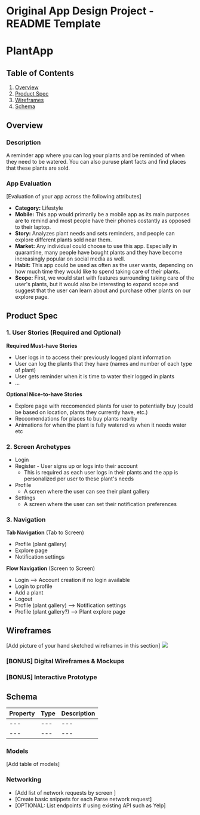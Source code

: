Original App Design Project - README Template
===

# PlantApp

## Table of Contents
1. [Overview](#Overview)
1. [Product Spec](#Product-Spec)
1. [Wireframes](#Wireframes)
2. [Schema](#Schema)

## Overview
### Description
A reminder app where you can log your plants and be reminded of when they need to be watered. You can also puruse plant facts and find places that these plants are sold.

### App Evaluation
[Evaluation of your app across the following attributes]
- **Category:** Lifestyle
- **Mobile:** This app would primarily be a mobile app as its main purposes are to remind and most people have their phones costantly as opposed to their laptop. 
- **Story:** Analyzes plant needs and sets reminders, and people can explore different plants sold near them.
- **Market:** Any individual could choose to use this app. Especially in quarantine, many people have bought plants and they have become increasingly popular on social media as well.
- **Habit:** This app could be used as often as the user wants, depending on how much time they would like to spend taking care of their plants. 
- **Scope:** First, we would start with features surrounding taking care of the user's plants, but it would also be interesting to expand scope and suggest that the user can learn about and purchase other plants on our explore page.

## Product Spec

### 1. User Stories (Required and Optional)

**Required Must-have Stories**

* User logs in to access their previously logged plant information
* User can log the plants that they have (names and number of each type of plant)
* User gets reminder when it is time to water their logged in plants
* ...

**Optional Nice-to-have Stories**

* Explore page with reccomended plants for user to potentially buy (could be based on location, plants they currently have, etc.)
* Reccomendations for places to buy plants nearby
* Animations for when the plant is fully watered vs when it needs water etc

### 2. Screen Archetypes

* Login
* Register - User signs up or logs into their account
    * This is required as each user logs in their plants and the app is personalized per user to these plant's needs
* Profile
    * A screen where the user can see their plant gallery 
* Settings
    * A screen where the user can set their notification preferences 

### 3. Navigation

**Tab Navigation** (Tab to Screen)

* Profile (plant gallery)
* Explore page
* Notification settings

**Flow Navigation** (Screen to Screen)

* Login --> Account creation if no login available
* Login to profile
* Add a plant
* Logout
* Profile (plant gallery) --> Notification settings
* Profile (plant gallery?) --> Plant explore page

## Wireframes
[Add picture of your hand sketched wireframes in this section]
![](https://i.imgur.com/FqWgrYT.png)

### [BONUS] Digital Wireframes & Mockups

### [BONUS] Interactive Prototype

## Schema 
| Property | Type | Description |
| --- | --- | --- |
| --- | --- | --- |
| --- | --- | --- |


### Models
[Add table of models]
### Networking
- [Add list of network requests by screen ]
- [Create basic snippets for each Parse network request]
- [OPTIONAL: List endpoints if using existing API such as Yelp]
